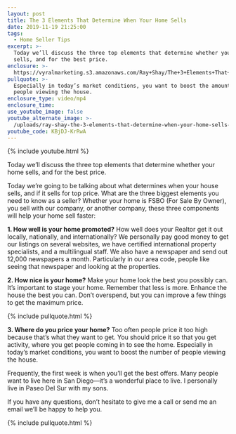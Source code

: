 ```yaml
---
layout: post
title: The 3 Elements That Determine When Your Home Sells
date: 2019-11-19 21:25:00
tags:
  - Home Seller Tips
excerpt: >-
  Today we’ll discuss the three top elements that determine whether your home
  sells, and for the best price.
enclosure: >-
  https://vyralmarketing.s3.amazonaws.com/Ray+Shay/The+3+Elements+That+Determine+When+Your+Home+Sells.mp4
pullquote: >-
  Especially in today’s market conditions, you want to boost the amount of
  people viewing the house.
enclosure_type: video/mp4
enclosure_time:
use_youtube_image: false
youtube_alternate_image: >-
  /uploads/ray-shay-the-3-elements-that-determine-when-your-home-sells-youtube.jpg
youtube_code: KBjDJ-KrRwA
---
```


{% include youtube.html %}

Today we’ll discuss the three top elements that determine whether your home sells, and for the best price.

Today we’re going to be talking about what determines when your house sells, and if it sells for top price. What are the three biggest elements you need to know as a seller? Whether your home is FSBO (For Sale By Owner), you sell with our company, or another company, these three components will help your home sell faster:&nbsp;

**1\. How well is your home promoted?** How well does your Realtor get it out locally, nationally, and internationally? We personally pay good money to get our listings on several websites, we have certified international property specialists, and a multilingual staff. We also have a newspaper and send out 12,000 newspapers a month. Particularly in our area code, people like seeing that newspaper and looking at the properties.

**2\. How nice is your home?** Make your home look the best you possibly can. It’s important to stage your home. Remember that less is more. Enhance the house the best you can. Don’t overspend, but you can improve a few things to get the maximum price.&nbsp;

{% include pullquote.html %}

**3\. Where do you price your home?** Too often people price it too high because that’s what they want to get. You should price it so that you get activity, where you get people coming in to see the home. Especially in today’s market conditions, you want to boost the number of people viewing the house.

Frequently, the first week is when you’ll get the best offers. Many people want to live here in San Diego—it’s a wonderful place to live. I personally live in Paseo Del Sur with my sons.

If you have any questions, don’t hesitate to give me a call or send me an email we’ll be happy to help you.

{% include pullquote.html %}